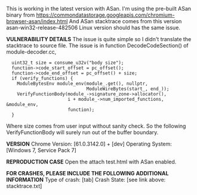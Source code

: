 This is working in the latest version with ASan.
I'm using the pre-built ASan binary from 
       https://commondatastorage.googleapis.com/chromium-browser-asan/index.html
And ASan stacktrace comes from this version  
       asan-win32-release-482506
Linux version should has the same issue.

<b>VULNERABILITY DETAILS</b>
The issue is quite simple so I didn't translate the stacktrace to source file.
The issue is in function DecodeCodeSection() of module-decoder.cc,

      uint32_t size = consume_u32v("body size");
      function->code_start_offset = pc_offset();
      function->code_end_offset = pc_offset() + size;
      if (verify_functions) {
        ModuleBytesEnv module_env(module_.get(), nullptr,
                                  ModuleWireBytes(start_, end_));
        VerifyFunctionBody(module_->signature_zone->allocator(),
                           i + module_->num_imported_functions, &module_env,
                           function);
      }

Where size comes from user input without sanity check.
So the following VerifyFunctionBody will surely run out of the buffer boundary.

<b>VERSION</b>
Chrome Version: [61.0.3142.0] + [dev]
Operating System: [Windows 7, Service Pack 7]

<b>REPRODUCTION CASE</b>
Open the attach test.html with ASan enabled.

<b>FOR CRASHES, PLEASE INCLUDE THE FOLLOWING ADDITIONAL INFORMATION</b>
Type of crash: [tab]
Crash State: [see link above: stacktrace.txt]

